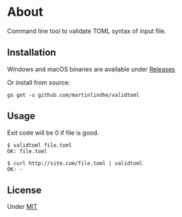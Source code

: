 # About

Command line tool to validate TOML syntax of input file.

## Installation

Windows and macOS binaries are available under [Releases](https://github.com/martinlindhe/validtoml/releases)

Or install from source:

    go get -u github.com/martinlindhe/validtoml

## Usage

Exit code will be 0 if file is good.

    $ validtoml file.toml
    OK: file.toml

    $ curl http://site.com/file.toml | validtoml
    OK: -

## License

Under [MIT](LICENSE)
